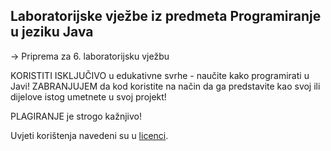 ## Laboratorijske vježbe iz predmeta Programiranje u jeziku Java

-> Priprema za 6. laboratorijsku vježbu

KORISTITI ISKLJUČIVO u edukativne svrhe - naučite kako programirati u Javi!
ZABRANJUJEM da kod koristite na način da ga predstavite kao svoj ili dijelove istog umetnete u svoj projekt!

PLAGIRANJE je strogo kažnjivo!

Uvjeti korištenja navedeni su u [licenci](LICENSE).
